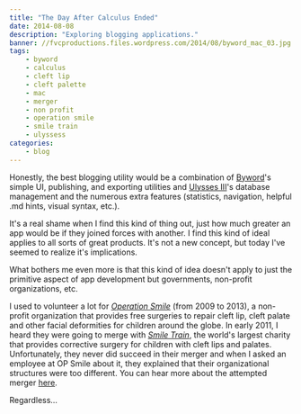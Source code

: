 ```yaml
---
title: "The Day After Calculus Ended"
date: 2014-08-08
description: "Exploring blogging applications."
banner: //fvcproductions.files.wordpress.com/2014/08/byword_mac_03.jpg
tags:
    - byword
    - calculus
    - cleft lip
    - cleft palette
    - mac
    - merger
    - non profit
    - operation smile
    - smile train
    - ulyssess
categories:
    - blog
---
```


Honestly, the best blogging utility would be a combination of [Byword](//bywordapp.com "Byword")'s simple UI, publishing, and exporting utilities and [Ulysses III](//ulyssesapp.com "Ulysses")'s database management and the numerous extra features (statistics, navigation, helpful .md hints, visual syntax, etc.).

It's a real shame when I find this kind of thing out, just how much greater an app would be if they joined forces with another. I find this kind of ideal applies to all sorts of great products. It's not a new concept, but today I've seemed to realize it's implications.

What bothers me even more is that this kind of idea doesn't apply to just the primitive aspect of app development but governments, non-profit organizations, etc.

I used to volunteer a lot for _[Operation Smile](//www.operationsmile.org "Operation Smile")_ (from 2009 to 2013), a non-profit organization that provides free surgeries to repair cleft lip, cleft palate and other facial deformities for children around the globe. In early 2011, I heard they were going to merge with _[Smile Train](//www.smiletrain.org "Smile Train")_, the world's largest charity that provides corrective surgery for children with cleft lips and palates. Unfortunately, they never did succeed in their merger and when I asked an employee at OP Smile about it, they explained that their organizational structures were too different. You can hear more about the attempted merger [here](//www.nytimes.com/2011/02/24/business/24smile.html?pagewanted=all "Merger").

Regardless…

